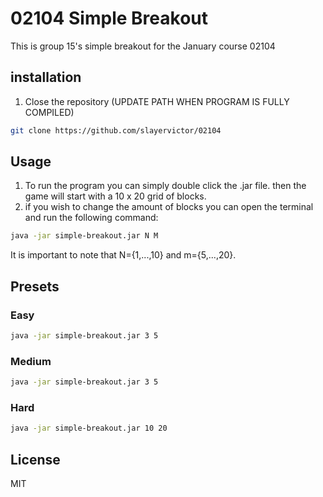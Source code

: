# 02104 Simple Breakout
This is group 15's simple breakout for the January course 02104

## installation
1. Close the repository (UPDATE PATH WHEN PROGRAM IS FULLY COMPILED)
```bash
git clone https://github.com/slayervictor/02104
```

## Usage
1. To run the program you can simply double click the .jar file. then the game will start with a 10 x 20 grid of blocks.
2. if you wish to change the amount of blocks you can open the terminal and run the following command:
```bash
java -jar simple-breakout.jar N M
```
It is important to note that N={1,...,10} and m={5,...,20}.
## Presets
### Easy
```bash
java -jar simple-breakout.jar 3 5
```

### Medium
```bash
java -jar simple-breakout.jar 3 5
```

### Hard
```bash
java -jar simple-breakout.jar 10 20
```

## License
MIT
